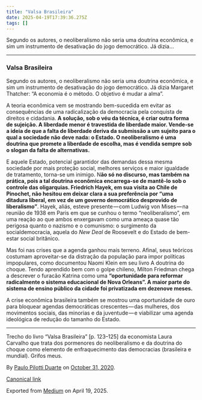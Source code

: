 ```yaml
---
title: "Valsa Brasileira"
date: 2025-04-19T17:39:36.275Z
tags: []
---
```


Segundo os autores, o neoliberalismo não seria uma doutrina econômica, e sim um instrumento de desativação do jogo democrático. Já dizia…

* * *

### Valsa Brasileira

Segundo os autores, o neoliberalismo não seria uma doutrina econômica, e sim um instrumento de desativação do jogo democrático. Já dizia Margaret Thatcher: “A economia é o método. O objetivo é mudar a alma”.

A teoria econômica vem se mostrando bem-sucedida em evitar as consequências de uma radicalização da democracia pela conquista de direitos e cidadania. **A solução, sob o véu da técnica, é criar outra forma de sujeição. A liberdade menor é travestida de liberdade maior. Vende-se a ideia de que a falta de liberdade deriva da submissão a um sujeito para o qual a sociedade não deve nada: o Estado. O neoliberalismo é uma doutrina que promete a liberdade de escolha, mas é vendida sempre sob o slogan da falta de alternativas.**

E aquele Estado, potencial garantidor das demandas dessa mesma sociedade por mais proteção social, melhores serviços e maior igualdade de tratamento, torna-se um inimigo. N**ão só no discurso, mas também na prática, pois a tal doutrina econômica encarrega-se de mantê-lo sob o controle das oligarquias. Friedrich Hayek, em sua visita ao Chile de Pinochet, não hesitou em deixar clara a sua preferência por “uma ditadura liberal, em vez de um governo democrático desprovido de liberalismo”**. Hayek, aliás, esteve presente — com Ludwig von Mises — na reunião de 1938 em Paris em que se cunhou o termo “neoliberalismo”, em uma reação ao que ambos enxergavam como uma ameaça quase tão perigosa quanto o nazismo e o comunismo: o surgimento da socialdemocracia, aquela do _New Deal_ de Roosevelt e do Estado de bem-estar social britânico.

Mas foi nas crises que a agenda ganhou mais terreno. Afinal, seus teóricos costumam aproveitar-se da distração da população para impor políticas impopulares, como documentou Naomi Klein em seu livro A doutrina do choque. Tendo aprendido bem com o golpe chileno, Milton Friedman chega a descrever o furacão Katrina como uma **“oportunidade para reformar radicalmente o sistema educacional de Nova Orleans”. A maior parte do sistema de ensino público da cidade foi privatizada em dezenove meses.**

A crise econômica brasileira também se mostrou uma oportunidade de ouro para bloquear agendas democráticas crescentes — das mulheres, dos movimentos sociais, das minorias e da juventude — e viabilizar uma agenda ideológica de redução do tamanho do Estado.

* * *

Trecho do livro “Valsa Brasileira” \[p. 123–125\] da economista Laura Carvalho que trata dos pormenores do neoliberalismo e da doutrina do choque como elemento de enfraquecimento das democracias (brasileira e mundial). Grifos meus.

By [Paulo Pilotti Duarte](https://medium.com/@paulopilotti) on [October 31, 2020](https://medium.com/p/546360e2304a).

[Canonical link](https://medium.com/@paulopilotti/valsa-brasileira-546360e2304a)

Exported from [Medium](https://medium.com) on April 19, 2025.